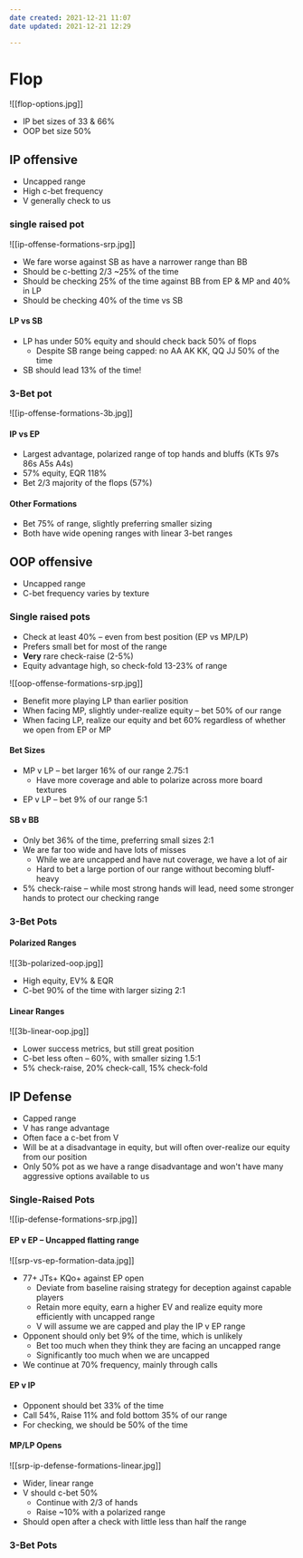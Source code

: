 ```yaml
---
date created: 2021-12-21 11:07
date updated: 2021-12-21 12:29

---
```


# Flop

![[flop-options.jpg]]

- IP bet sizes of 33 & 66%
- OOP bet size 50%

## IP offensive

- Uncapped range
- High c-bet frequency
- V generally check to us

### single raised pot

![[ip-offense-formations-srp.jpg]]

- We fare worse against SB as have a narrower range than BB
- Should be c-betting 2/3 ~25% of the time
- Should be checking 25% of the time against BB from EP & MP and 40% in LP
- Should be checking 40% of the time vs SB

#### LP vs SB

- LP has under 50% equity and should check back 50% of flops
  - Despite SB range being capped: no AA AK KK, QQ JJ 50% of the time
- SB should lead 13% of the time!

### 3-Bet pot

![[ip-offense-formations-3b.jpg]]

#### IP vs EP

- Largest advantage, polarized range of top hands and bluffs (KTs 97s 86s A5s A4s)
- 57% equity, EQR 118%
- Bet 2/3 majority of the flops (57%)

#### Other Formations

- Bet 75% of range, slightly preferring smaller sizing
- Both have wide opening ranges with linear 3-bet ranges

## OOP offensive

- Uncapped range
- C-bet frequency varies by texture

### Single raised pots

- Check at least 40% – even from best position (EP vs MP/LP)
- Prefers small bet for most of the range
- **Very** rare check-raise (2-5%)
- Equity advantage high, so check-fold 13-23% of range

![[oop-offense-formations-srp.jpg]]

- Benefit more playing LP than earlier position
- When facing MP, slightly under-realize equity – bet 50% of our range
- When facing LP, realize our equity and bet 60% regardless of whether we open from EP or MP

#### Bet Sizes

- MP v LP – bet larger 16% of our range 2.75:1
  - Have more coverage and able to polarize across more board textures
- EP v LP – bet 9% of our range 5:1

#### SB v BB

- Only bet 36% of the time, preferring small sizes 2:1
- We are far too wide and have lots of misses
  - While we are uncapped and have nut coverage, we have a lot of air
  - Hard to bet a large portion of our range without becoming bluff-heavy
- 5% check-raise – while most strong hands will lead, need some stronger hands to protect our checking range

### 3-Bet Pots

#### Polarized Ranges

![[3b-polarized-oop.jpg]]

- High equity, EV% & EQR
- C-bet 90% of the time with larger sizing 2:1

#### Linear Ranges

![[3b-linear-oop.jpg]]

- Lower success metrics, but still great position
- C-bet less often – 60%, with smaller sizing 1.5:1
- 5% check-raise, 20% check-call, 15% check-fold


## IP Defense

- Capped range
- V has range advantage
- Often face a c-bet from V
- Will be at a disadvantage in equity, but will often over-realize our equity from our position
- Only 50% pot as we have a range disadvantage and won't have many aggressive options available to us

### Single-Raised Pots

![[ip-defense-formations-srp.jpg]]


#### EP v EP – Uncapped flatting range

![[srp-vs-ep-formation-data.jpg]]

- 77+ JTs+ KQo+ against EP open
	- Deviate from baseline raising strategy for deception against capable players
	- Retain more equity, earn a higher EV and realize equity more efficiently with uncapped range
	- V will assume we are capped and play the IP v EP range
- Opponent should only bet 9% of the time, which is unlikely
	- Bet too much when they think they are facing an uncapped range
	- Significantly too much when we are uncapped
- We continue at 70% frequency, mainly through calls

#### EP v IP

- Opponent should bet 33% of the time
- Call 54%, Raise 11% and fold bottom 35% of our range
- For checking, we should be 50% of the time

#### MP/LP Opens

![[srp-ip-defense-formations-linear.jpg]]

- Wider, linear range
- V should c-bet 50%
	- Continue with 2/3 of hands
	- Raise ~10% with a polarized range
- Should open after a check with little less than half the range

### 3-Bet Pots


